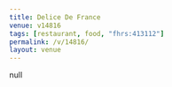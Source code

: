 ```yaml
---
title: Delice De France
venue: v14816
tags: [restaurant, food, "fhrs:413112"]
permalink: /v/14816/
layout: venue
---
```

null